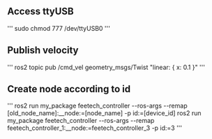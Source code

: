 ## Access ttyUSB
'''
sudo chmod 777 /dev/ttyUSB0
'''
## Publish velocity
'''
ros2 topic pub /cmd_vel geometry_msgs/Twist  "linear: { x: 0.1 }"
'''
## Create node according to id
'''
ros2 run my_package feetech_controller --ros-args --remap [old_node_name]:__node:=[node_name] -p id:=[device_id]
ros2 run my_package feetech_controller --ros-args --remap feetech_controller_1:__node:=feetech_controller_3 -p id:=3
'''

